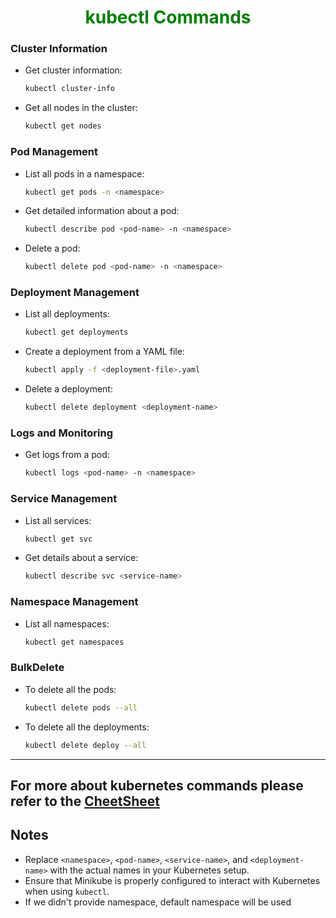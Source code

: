 # <div style="text-align:center;color:green;">kubectl Commands</div>

### Cluster Information

- Get cluster information:
  ```bash
  kubectl cluster-info
  ```
- Get all nodes in the cluster:
  ```bash
  kubectl get nodes
  ```

### Pod Management

- List all pods in a namespace:
  ```bash
  kubectl get pods -n <namespace>
  ```
- Get detailed information about a pod:
  ```bash
  kubectl describe pod <pod-name> -n <namespace>
  ```
- Delete a pod:
  ```bash
  kubectl delete pod <pod-name> -n <namespace>
  ```

### Deployment Management

- List all deployments:
  ```bash
  kubectl get deployments
  ```
- Create a deployment from a YAML file:
  ```bash
  kubectl apply -f <deployment-file>.yaml
  ```
- Delete a deployment:
  ```bash
  kubectl delete deployment <deployment-name>
  ```

### Logs and Monitoring

- Get logs from a pod:
  ```bash
  kubectl logs <pod-name> -n <namespace>
  ```

### Service Management

- List all services:
  ```bash
  kubectl get svc
  ```
- Get details about a service:
  ```bash
  kubectl describe svc <service-name>
  ```

### Namespace Management

- List all namespaces:
  ```bash
  kubectl get namespaces
  ```

### BulkDelete

- To delete all the pods:
  ```bash
  kubectl delete pods --all
  ```
- To delete all the deployments:
  ```bash
  kubectl delete deploy --all
  ```

---
For more about kubernetes commands please refer to the
[CheetSheet](https://kubernetes.io/docs/reference/kubectl/quick-reference/)
---

## Notes

- Replace `<namespace>`, `<pod-name>`, `<service-name>`, and `<deployment-name>` with the actual names in your
  Kubernetes setup.
- Ensure that Minikube is properly configured to interact with Kubernetes when using `kubectl`.
- If we didn't provide namespace, default namespace will be used
